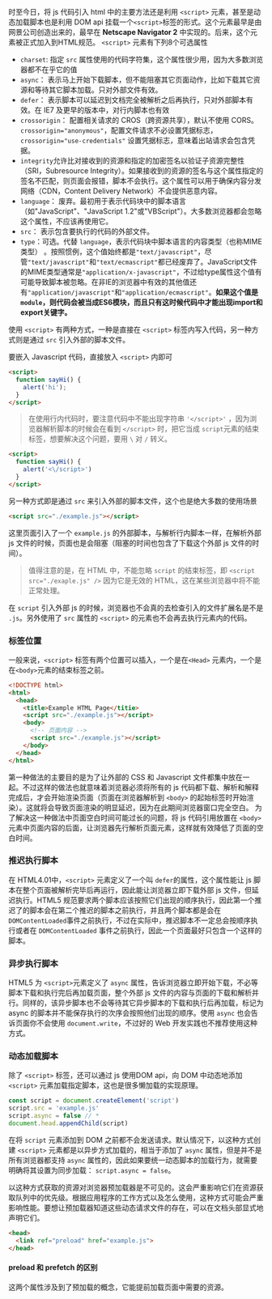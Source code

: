 时至今日，将 js 代码引入 html 中的主要方法还是利用 `<script>` 元素，甚至是动态加载脚本也是利用 DOM api 挂载一个`<script>`标签的形式。这个元素最早是由网景公司创造出来的，最早在  **Netscape Navigator 2** 中实现的。后来，这个元素被正式加入到HTML规范。
`<script>` 元素有下列8个可选属性

- `charset`: 指定 `src` 属性使用的代码字符集，这个属性很少用，因为大多数浏览器都不在乎它的值
- `async`： 表示马上开始下载脚本，但不能阻塞其它页面动作，比如下载其它资源和等待其它脚本加载。只对外部文件有效。
- `defer`： 表示脚本可以延迟到文档完全被解析之后再执行，只对外部脚本有效。在 IE7 及更早的版本中，对行内脚本也有效
- `crossorigin`： 配置相关请求的 CROS（跨资源共享），默认不使用 CORS。`crossorigin="anonymous"`，配置文件请求不必设置凭据标志，`crossorigin="use-credentials"` 设置凭据标志，意味着出站请求会包含凭据。
- `integrity`允许比对接收到的资源和指定的加密签名以验证子资源完整性（SRI，Subresource Integrity）。如果接收到的资源的签名与这个属性指定的签名不匹配，则页面会报错，脚本不会执行。这个属性可以用于确保内容分发网络（CDN，Content Delivery Network）不会提供恶意内容。
- `language`： 废弃。最初用于表示代码块中的脚本语言（如"JavaScript"、"JavaScript 1.2"或"VBScript"）。大多数浏览器都会忽略这个属性，不应该再使用它。
- `src`： 表示包含要执行的代码的外部文件。
- `type`：可选。代替 `language`，表示代码块中脚本语言的内容类型（也称MIME类型） 。按照惯例，这个值始终都是`"text/javascript"`，尽管`"text/javascript"`和`"text/ecmascript"`都已经废弃了。JavaScript文件的MIME类型通常是`"application/x-javascript"`，不过给type属性这个值有可能导致脚本被忽略。在非IE的浏览器中有效的其他值还有`"application/javascript"`和`"application/ecmascript"`。**如果这个值是`module`，则代码会被当成ES6模块，而且只有这时候代码中才能出现import和export关键字。**

使用 `<script>` 有两种方式，一种是直接在 `<script>` 标签内写入代码，另一种方式则是通过 `src` 引入外部的脚本文件。

要嵌入 Javascript 代码，直接放入 `<script>` 内即可

```html
<script>
  function sayHi() {
    alert('hi');
  }
</script>
```

  > 在使用行内代码时，要注意代码中不能出现字符串 `'</script>'` ，因为浏览器解析脚本的时候会在看到 `</script>` 时，把它当成 `script`元素的结束标签，想要解决这个问题，要用 `\` 对 `/` 转义。

```html
<script>
  function sayHi() {
    alert('<\/script>')
  }
</script>
```

另一种方式即是通过 `src` 来引入外部的脚本文件，这个也是绝大多数的使用场景

```html
<script src="./example.js"></script>
```

这里页面引入了一个 `example.js` 的外部脚本，与解析行内脚本一样，在解析外部 js 文件的时候，页面也是会阻塞（阻塞的时间也包含了下载这个外部 js 文件的时间）。

> 值得注意的是，在 HTML 中，不能忽略 `script` 的结束标签，即 `<script src="./exaple.js" />` 因为它是无效的 HTML，这在某些浏览器中将不能正常处理。

在 `script` 引入外部 js 的时候，浏览器也不会真的去检查引入的文件扩展名是不是 `.js`。另外使用了 `src` 属性的 `<script>` 的元素也不会再去执行元素内的代码。

### 标签位置
一般来说，`<script>` 标签有两个位置可以插入，一个是在`<Head>` 元素内，一个是在`<body>`元素的结束标签之前。

```html
<!DOCTYPE html>
<html>
  <head>
    <title>Example HTML Page</titie>
    <script src="./example.js"></script>
    <body>
      <!-- 页面内容 -->
      <script src="./example.js"></script>
    </body>
  </head>
</html>
```

第一种做法的主要目的是为了让外部的 CSS 和 Javascript 文件都集中放在一起。不过这样的做法也就意味着浏览器必须将所有的 js 代码都下载、解析和解释完成后，才会开始渲染页面（页面在浏览器解析到 `<body>` 的起始标签时开始渲染）。这就将会导致页面渲染的明显延迟，因为在此期间浏览器窗口完全空白。
为了解决这一种做法中页面空白时间可能过长的问题，将 js 代码引用放置在 `<body>` 元素中页面内容的后面，让浏览器先行解析页面元素，这样就有效降低了页面的空白时间。

### 推迟执行脚本
在 HTML4.01中，`<script>` 元素定义了一个叫 `defer`的属性，这个属性能让 js 脚本在整个页面被解析完毕后再运行，因此能让浏览器立即下载外部 js 文件，但延迟执行。HTML5 规范要求两个脚本应该按照它们出现的顺序执行，因此第一个推迟了的脚本会在第二个推迟的脚本之前执行，并且两个脚本都是会在 `DOMContentLoaded`事件之前执行，不过在实际中，推迟脚本不一定总会按顺序执行或者在 `DOMContentLoaded` 事件之前执行，因此一个页面最好只包含一个这样的脚本。

### 异步执行脚本
HTML5 为 `<script>`元素定义了 `async` 属性，告诉浏览器立即开始下载，不必等脚本下载和执行完后再加载页面，整个外部 js 文件的内容与页面的下载和解析并行。同样的，该异步脚本也不会等待其它异步脚本的下载和执行后再加载，标记为 async 的脚本并不能保存执行的次序会按照他们出现的顺序。使用 `async` 也会告诉页面你不会使用 `document.write`，不过好的 Web 开发实践也不推荐使用这种方式。


### 动态加载脚本
除了 `<script>` 标签，还可以通过 js 使用DOM api，向 DOM 中动态地添加 `<script>` 元素加载指定脚本，这也是很多懒加载的实现原理。

```js
const script = document.createElement('script')
script.src = 'example.js'
script.async = false // *
document.head.appendChild(script)
```

在将 `script` 元素添加到 DOM 之前都不会发送请求。默认情况下，以这种方式创建 `<script>` 元素都是以异步方式加载的，相当于添加了 `async` 属性，但是并不是所有浏览器都支持 `async` 属性的，因此如果要统一动态脚本的加载行为，就需要明确将其设置为同步加载： `script.async = false`。

以这种方式获取的资源对浏览器预加载器是不可见的。这会严重影响它们在资源获取队列中的优先级。根据应用程序的工作方式以及怎么使用，这种方式可能会严重影响性能。要想让预加载器知道这些动态请求文件的存在，可以在文档头部显式地声明它们。

```html
<head>
  <link ref="preload" href="example.js">
</head>
```

#### preload 和 prefetch 的区别
这两个属性涉及到了预加载的概念，它能提前加载页面中需要的资源。